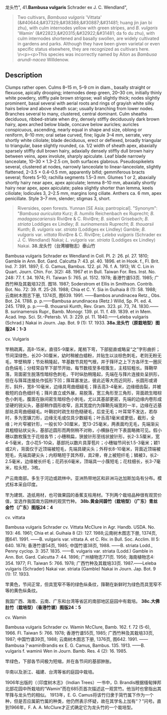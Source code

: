 龙头竹",
41.**Bambusa vulgaris** Schrader ex J. C. Wendland",

> Two cultivars, *Bambusa vulgaris* 'Vittata' (&amp;#40644;&amp;#37329;&amp;#38388;&amp;#30887;&amp;#31481; huang jin jian bi zhu), with culm internodes yellow with green stripes, and *B. vulgaris* 'Wamin' (&amp;#22823;&amp;#20315;&amp;#32922;&amp;#31481; da fo du zhu), with culm internodes shortened and basally swollen, are widely cultivated in gardens and parks. Although they have been given varietal or even specific status elsewhere, they are recognized as cultivars here.&#x0D;\n&lt;p&gt;&lt;p&gt;This species was incorrectly named by Aiton as *Bambusa arundi-nacea* Willdenow.

## Description
Clumps rather open. Culms 8–15 m, 5–9 cm in diam., basally straight or flexuose, apically drooping; internodes deep green, 20–30 cm, initially thinly white powdery, stiffly pale brown strigose; wall slightly thick; nodes slightly prominent, basal several with aerial roots and rings of grayish white silky hairs below and above sheath scar; usually branching from lower nodes. Branches several to many, clustered, central dominant. Culm sheaths deciduous, ribbed-striate when dry, densely stiffly deciduously dark brown hairy, apex arched below blade, concave below auricles; auricles conspicuous, ascending, nearly equal in shape and size, oblong or reniform, 8–10 mm; oral setae curved, fine; ligule 3–4 mm, serrate, very shortly white ciliolate; blade deciduous, erect or deflexed, broadly triangular to triangular, base slightly rounded, ca. 1/2 width of sheath apex, abaxially sparsely stiffly dull brown hairy, adaxially densely stiffly dull brown hairy between veins, apex involute, sharply apiculate. Leaf blade narrowly lanceolate, 10–30 × 1.3–2.5 cm, both surfaces glabrous. Pseudospikelets several, clustered at nodes, narrowly lanceolate to linear-lanceolate, slightly flattened, 2–3.5 × 0.4–0.5 mm, apparently bifid; gemmiferous bracts several; florets 5–10; rachilla segments 1.5–3 mm. Glumes 1 or 2, abaxially shortly hairy near apex, apex apiculate; lemma 8–10 mm, abaxially shortly hairy near apex, apex apiculate; palea slightly shorter than lemma, keels ciliolate; lodicules 3, 2–2.5 mm, margins long ciliate. Anthers ca. 6 mm, apex penicillate. Style 3–7 mm, slender; stigmas 3, short.

> Riversides, open forests. Yunnan [SE Asia; pantropical].
  "Synonym": "*Bambusa auriculata* Kurz; *B. humilis* Reichenbach ex Ruprecht; *B. madagascariensis* RiviΦre &amp; C. RiviΦre; *B. sieberi* Grisebach; *B. striata* Loddiges ex Lindley; *B. surinamensis* Ruprecht; *B. thouarsii* Kunth; *B. vulgaris* var. *striata* (Loddiges ex Lindley) Gamble; *B. vulgaris* var. *vittata* RiviΦre &amp; C. RiviΦre; *Leleba vulgaris* (Schrader ex J. C. Wendland) Nakai; *L. vulgaris* var. *striata* (Loddiges ex Lindley) Nakai.
**38.龙头竹（台湾植物志）泰山竹**

Bambusa vulgaris Schrader ex Wendland in Coll. Pl. 2: 26. pl. 27. 1810; Gamble in Ann. Bot. Gard. Calcutta 7: 43. pl. 40. 1896. et in Hook. f., Fl. Brit. Ind. 7: 391. 1897; E. G. Camus, Bambus. 122. pl. 76. f. A. 1913; W. C. Lin in Quart. Journ. Chin. For. 3(2): 48. 1967 et in Bull. Taiwan For. Res. Inst. No. 248: 77. f. 34. 1974; Fl. Taiwan 5: 765. pl. 1512. 1978; 香港竹谱53页. 1985; 广西竹种及其栽培32页. 图18. 1987; Soderstrom et Ellis in Smithson. Contrib. Bot. No. 72: 39. ff. 25-28. 1988; Chia et C. Y. Sia in Guihaia 8 (1): 58. 1988; 云南树木图志下册, 1374页, 图639. 1991. ——Bambos arundinacea Retz., Obs. Bot. 24. 1788. p. p.——Bambusa arundinacea (Retz.) Willd, Sp. Pl. ed. 4. 245. 1789, p. p.——B. thouarsii Kunth, Rev. Gram. 323. pl. 73, 74. 1830.——B. surinamensis Rupr., Bamb. Monogr. 139. pl. 11. f. 49. 1839. et in Mem. Acad. Imp. Sci. St.-Petersb. VI. 3: 229. pl. 11. 1840.——Leleba vulgaris (Schrad.) Nakai in Journ. Jap. Bot. 9 (1): 17. 1933.
**38a.龙头竹（原栽培型）图版24：1-3**

cv. Vulgaris

竿稍疏离，高8-15米，直径5-9厘米，尾梢下弯，下部挺直或略呈“之”字形曲折；节间深绿色，长20-30厘米，幼时稍被白蜡粉，并贴生以淡棕色刺毛，老则无粉无毛，竿壁稍厚；节处稍隆起，竿基数节具短气根，并于箨环之上下方各环生一圈灰白色绢毛；分枝常自竿下部节开始，每节数枝至多枝簇生，主枝较粗长。箨鞘早落，背面密生脱落性暗棕色刺毛，干时纵肋稍隆起，先端在与箨片连接处呈拱形，但在与箨耳连接处作弧形下凹；箨耳甚发达，彼此近等大而近同形，长圆形或肾形，斜升，宽8-10毫米，边缘具弯曲细繸毛；箨舌高3-4毫米，边缘细齿裂，并被极短的白色细纤毛；箨片直立或外展，易脱落，宽三角形至三角形，背面疏生暗棕色小刺毛，腹面在脉间密生暗棕色小刺毛，尤以其基部更密，先端的边缘内卷形成坚硬的锐尖头，基部稍作圆形收窄，且其宽度约为箨鞘先端宽的一半，边缘在近基部处具弯曲细繸毛。叶鞘初时疏生棕色糙硬毛，后变无毛；叶耳常不发达，若存时，多为宽镰刀形，边缘无毛或仅具少数繸毛；叶舌高1毫米或更低，截形，全缘；叶片窄被针形，一般长10-30厘米，宽13-25毫米，两表面均无毛，先端渐尖具粗糙钻状尖头，基部近圆形而两侧稍不对称，小横脉在叶下表面略微可见。假小穗以数枚簇生于花枝各节；小穗稍扁，狭披针形至线状披针形，长2-3.5厘米，宽4-5毫米，含小花5-10朵，基部托以数片具芽苞片；小穗轴节间长1.5-3毫米；颖1或2片，背面仅于近顶端被短毛，先端具硬尖头；外稃长8-10毫米，背面近顶端被短毛，先端具硬尖头；内稃略短于其外稃，具2脊，脊上被短纤毛；鳞被3，长2-2.5毫米，边缘被长纤毛；花药长6毫米，顶端具一小簇短毛；花柱细长，长3-7毫米，柱头短，3枚。

产云南南部。多生于河边或疏林中。亚洲热带地区和非洲马达加斯加岛有分布。模式标本采自印度。

竿为建筑、造纸用材，也可做果园的香蕉支柱用材。下列两个栽培品种很有观赏价值，宜选作我国南方园林的观赏竹种。
**38b.黄金间碧竹（栽培型）（广东）青丝金竹（广东）图版24：4**

cv. vittata

Bambusa vulgaris Schrader cv. Vittata McClure in Agr. Handb. USDA. No. 193: 46. 1961; Chia et al. Guihaia 8 (2): 127. 1988;云南树木图志下册, 1374页, 图641. 1991. ——B. vulgaris var. vittata A. et C. Riv. in Bull. Soc. Acclim. III 5: 640. 1878; 香港竹谱54页, 1985; 中国竹谱38页, 1988. ——B. striata Lodd., Penny cyclop. 3: 357. 1835. ——B. vulgaris var. striata (Lodd.) Gamble in Ann. Bot. Gard. Calcutta 7: 44. 1896; 广州植物志771页. 1956; 海南植物志4: 354. 1977; Fl. Taiwan 5: 766. 1978; 广西竹种及其栽培33页. 1987.——Leleba vulgaris (Schrader) Nakai var. striata (Gamble) Nakai in Journ. Jap. Bot. 9 (1): 17. 1933.

竿黄色，节间正常，但具宽窄不等的绿色纵条纹，箨鞘在新鲜时为绿色而具宽窄不等的黄色纵条纹。

我国广西、海南、云南、广东和台湾等省区的南部地区庭园中有栽培。
**38c.大佛肚竹（栽培型）（香港竹谱）图版24：5**

cv. Wamin

Bambusa vulgaris Schrader cv. Wamin McClure, Bamb. 162. f. 72 (5-6), 1966. Fl. Taiwan 5: 766. 1978; 香港竹谱55页, 1985; 广西竹种及其栽培33页, 1987; 中国竹谱39页, 1988; 云南树木图志下册, 1376页, 图642. 1991. ——Bambusa？waminBrandis ex E. G. Camus, Bambus. 135. 1913. ——B. vulgaris f. waminii Wen in Journ. Bamb. Res. 4 (2): 16. 1985.

竿绿色，下部各节间极为短缩，并在各节间的基部肿胀。

华南以及浙江、福建、台湾等省的庭园中栽培。

1906年出版的（（印度树木志》（Indian Trees）一书中，D. Brandis根据缅甸掸邦北部花园中所栽培的“Wamin”而在685页首次描述这一观赏竹。他当时也曾指出其竿箨与龙头竹的相似。 1913年，E. G. Camus将该竹归隶于简竹属下作为一个种，但是否应属箣竹属的种类，他仍然表示怀疑，故在其学名上加有“？”问号。直到1966年，F. A. A. McClure才正式确定它为龙头竹的一个栽培型。
